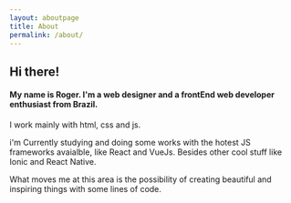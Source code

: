 ```yaml
---
layout: aboutpage
title: About
permalink: /about/
---
```


<!-- ![Me, at age 2]({{ "/images/cat.jpg" | absolute_url }}) -->

## Hi there!

#### My name is Roger. I'm a web designer and a frontEnd web developer enthusiast from Brazil.

I work mainly with html, css and js.

i'm Currently studying and doing some works with the hotest JS frameworks avaialble, like React and VueJs. Besides other cool stuff like Ionic and React Native.

What moves me at this area is the possibility of creating beautiful and inspiring things with some lines of code.